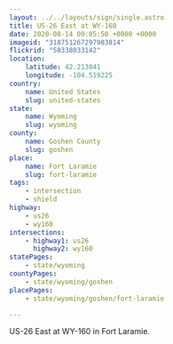 ```yaml
---
layout: ../../layouts/sign/single.astro
title: US-26 East at WY-160
date: 2020-08-14 09:05:50 +0000 +0000
imageid: "318751267297983814"
flickrid: "50338033142"
location:
    latitude: 42.213041
    longitude: -104.519225
country:
    name: United States
    slug: united-states
state:
    name: Wyoming
    slug: wyoming
county:
    name: Goshen County
    slug: goshen
place:
    name: Fort Laramie
    slug: fort-laramie
tags:
    - intersection
    - shield
highway:
    - us26
    - wy160
intersections:
    - highway1: us26
      highway2: wy160
statePages:
    - state/wyoming
countyPages:
    - state/wyoming/goshen
placePages:
    - state/wyoming/goshen/fort-laramie

---
```

US-26 East at WY-160 in Fort Laramie.